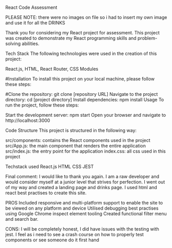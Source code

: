 React Code Assessment

PLEASE NOTE: there were no images on file so i had to insert my own image and use it for all the DRINKS

Thank you for considering my React project for assessment. This project was created to demonstrate my React programming skills and problem-solving abilities.

Tech Stack
The following technologies were used in the creation of this project:

React.js, 
HTML, 
React Router, 
CSS Modules

#Installation
To install this project on your local machine, please follow these steps:

#Clone the repository: git clone [repository URL]
Navigate to the project directory: cd [project directory]
Install dependencies: npm install
Usage
To run the project, follow these steps:

Start the development server: npm start
Open your browser and navigate to http://localhost:3000

Code Structure
This project is structured in the following way:

src/components: contains the React components used in the project
src/App.js: the main component that renders the entire application
src/index.js: the entry point for the application
index.css: all css used in this project

Techstack used
React.js
HTML
CSS
JEST

Final comment:
I would like to thank you again. I am a raw developer and would consider myself at a junior level that strives for perfection.
I went out of my way and created a landing page and drinks page. I used html and react best practises to create this site.

PROS
Included responsive and multi-platform support to enable the site to be viewed on any platform and device
Utilised debugging best practises using Google Chrome inspect element tooling
Created functional filter menu and search bar.


CONS:
I will be completely honest, I did have issues with the testing with jest. I feel as i need to see a crash course on how to properly test components or see someone do it first hand


